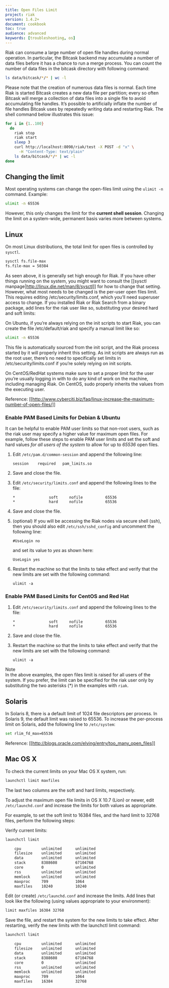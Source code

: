 ```yaml
---
title: Open Files Limit
project: riak
version: 1.4.2+
document: cookbook
toc: true
audience: advanced
keywords: [troubleshooting, os]
---
```


Riak can consume a large number of open file handles during normal operation. In particular, the Bitcask backend may accumulate a number of data files before it has a chance to run a merge process. You can count the number of data files in the bitcask directory with following command:

```bash
ls data/bitcask/*/* | wc -l
```

Please note that the creation of numerous data files is normal. Each time Riak is started Bitcask creates a new data file per partition; every so often Bitcask will merge a collection of data files into a single file to avoid accumulating file handles. It’s possible to artificially inflate the number of file handles Bitcask uses by repeatedly writing data and restarting Riak. The shell command below illustrates this issue:

```bash
for i in {1..100}
  do
    riak stop
    riak start
    sleep 3
    curl http://localhost:8098/riak/test -X POST -d "x" \
      -H "Content-Type: text/plain"
    ls data/bitcask/*/* | wc -l
done
```

## Changing the limit
Most operating systems can change the open-files limit using the `ulimit -n` command. Example:

```bash
ulimit -n 65536
```

However, this only changes the limit for the **current shell session**. Changing the limit on a system-wide, permanent basis varies more between systems.

## Linux
On most Linux distributions, the total limit for open files is controlled by `sysctl`.

```bash
sysctl fs.file-max
fs.file-max = 50384
```

As seen above, it is generally set high enough for Riak. If you have other things running on the system, you might want to consult the [[sysctl manpage|http://linux.die.net/man/8/sysctl]] for how to change that setting. However, what most needs to be changed is the per-user open files limit. This requires editing /etc/security/limits.conf, which you’ll need superuser access to change. If you installed Riak or Riak Search from a binary package, add lines for the riak user like so, substituting your desired hard and soft limits:

On Ubuntu, if you’re always relying on the init scripts to start Riak, you can create the file /etc/default/riak and specify a manual limit like so:

```bash
ulimit -n 65536
```

This file is automatically sourced from the init script, and the Riak process started by it will properly inherit this setting. As init scripts are always run as the root user, there’s no need to specifically set limits in /etc/security/limits.conf if you’re solely relying on init scripts.

On CentOS/RedHat systems make sure to set a proper limit for the user you’re usually logging in with to do any kind of work on the machine, including managing Riak. On CentOS, sudo properly inherits the values from the executing user.

Reference: [[http://www.cyberciti.biz/faq/linux-increase-the-maximum-number-of-open-files/]]

### Enable PAM Based Limits for Debian & Ubuntu
It can be helpful to enable PAM user limits so that non-root users, such as the riak user may specify a higher value for maximum open files. For example, follow these steps to enable PAM user limits and set the soft and hard values
*for all users of the system* to allow for up to *65536* open files.

  1. Edit `/etc/pam.d/common-session` and append the following line:

         session    required   pam_limits.so

  2. Save and close the file.

  3. Edit `/etc/security/limits.conf` and append the following lines to the file:

         *               soft     nofile          65536
         *               hard     nofile          65536

  4. Save and close the file.

  5. (optional) If you will be accessing the Riak nodes via secure shell
     (ssh), then you should also edit `/etc/ssh/sshd_config` and uncomment
     the following line:

         #UseLogin no

     and set its value to *yes* as shown here:

         UseLogin yes

  6. Restart the machine so that the limits to take effect and verify that
     the new limits are set with the following command:

         ulimit -a


### Enable PAM Based Limits for CentOS and Red Hat

  1. Edit `/etc/security/limits.conf` and append the following lines to the file:

         *               soft     nofile          65536
         *               hard     nofile          65536

  2. Save and close the file.

  3. Restart the machine so that the limits to take effect and verify that
     the new limits are set with the following command:

         ulimit -a


<div class="note"><div class="title">Note</div> In the above examples, the
open files limit is raised for all users of the system. If you prefer, the
limit can be specified for the riak user only by substituting the two
asterisks (*) in the examples with <code>riak</code>.</div>

## Solaris
In Solaris 8, there is a default limit of 1024 file descriptors per process. In Solaris 9, the default limit was raised to 65536. To increase the per-process limit on Solaris, add the following line to `/etc/system`:

```bash
set rlim_fd_max=65536
```

Reference: [[http://blogs.oracle.com/elving/entry/too_many_open_files]]

## Mac OS X
To check the current limits on your Mac OS X system, run:

```bash
launchctl limit maxfiles
```

The last two columns are the soft and hard limits, respectively.

To adjust the maximum open file limits in OS X 10.7 (Lion) or newer, edit `/etc/launchd.conf` and increase the limits for both values as appropriate.

For example, to set the soft limit to 16384 files, and the hard limit to 32768 files, perform the following steps:

Verify current limits:

```bash
launchctl limit

    cpu         unlimited      unlimited
    filesize    unlimited      unlimited
    data        unlimited      unlimited
    stack       8388608        67104768
    core        0              unlimited
    rss         unlimited      unlimited
    memlock     unlimited      unlimited
    maxproc     709            1064
    maxfiles    10240          10240
```

Edit (or create) `/etc/launchd.conf` and increase the limits. Add lines that look like the following (using values appropriate to your environment):

```bash
limit maxfiles 16384 32768
```

Save the file, and restart the system for the new limits to take effect. After restarting, verify the new limits with the launchctl limit command:

```bash
launchctl limit

    cpu         unlimited      unlimited
    filesize    unlimited      unlimited
    data        unlimited      unlimited
    stack       8388608        67104768
    core        0              unlimited
    rss         unlimited      unlimited
    memlock     unlimited      unlimited
    maxproc     709            1064
    maxfiles    16384          32768
```
